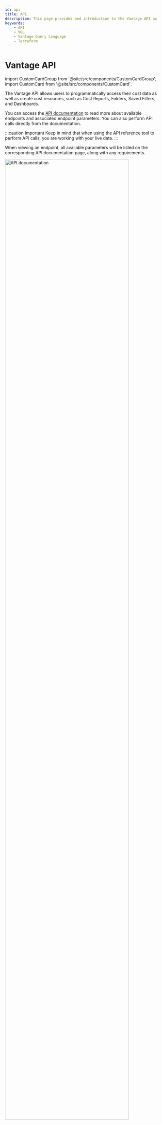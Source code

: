 ```yaml
---
id: api
title: API
description: This page provides and introduction to the Vantage API as well as associated API resources.
keywords:
    - API
    - VQL
    - Vantage Query Language
    - Terraform
---
```


# Vantage API

import CustomCardGroup from '@site/src/components/CustomCardGroup';
import CustomCard from '@site/src/components/CustomCard';

The Vantage API allows users to programmatically access their cost data as well as create cost resources, such as Cost Reports, Folders, Saved Filters, and Dashboards. 

You can access the [API documentation](https://vantage.readme.io/reference/general) to read more about available endpoints and associated endpoint parameters. You can also perform API calls directly from the documentation. 

:::caution Important
Keep in mind that when using the API reference tool to perform API calls, you are working with your live data.
:::

When viewing an endpoint, all available parameters will be listed on the corresponding API documentation page, along with any requirements. 

<div style={{display:"flex", justifyContent:"center"}}>
    <img alt="API documentation" width="90%" src="/img/api.png" />
</div>

The above image shows a sample `POST` call to the `/folders` endpoint. 
- To get started, enter your [API token](https://vantage.readme.io/reference/authentication) in the **Authorization** field. 
- The body parameters `title`, `parent_folder_token`, `saved_filter_token`, and `workspace_token` are displayed, along with a sample request. 
- You can choose to display the request in numerous programming languages, such as Python, Ruby, or JavaScript. 
- Click the **Try It!** button. The Response and any errors are displayed below the request. 

## API Versions

Two versions of the API are available in the documentation:

- `v1.1.0`: With v1 of the API, you can view providers (AWS only for this version), services, and products. You can also view Cost Reports. See the [v1 API documentation](https://vantage.readme.io/v1.1.0/reference/general) for more information. 
- `v2.0`: v2 of the API offers expanded functionality. You can automate the management and creation of Cost Reports, Folders, Dashboards, and Saved Filters. You can also create and manage teams and resource access grants. See the [v2 API documentation](https://vantage.readme.io/v2.0/reference/general) for more information.

## Get Started with the API

<CustomCardGroup
  cards={[
    {
      icon: '/img/logos/quickstart-icon.svg',
      iconAltText: 'Start icon',
      title: 'API Quickstart',
      content: "Get started with the Vantage API. Understand the API schema and how to call various endpoints.",
      link: "https://vantage.readme.io/reference/quickstart",
    },
    {
      icon: '/img/logos/api-icon.svg',
      iconAltText: 'API icon',
      title: 'API Authentication',
      content: "Learn how to authenticate and access the Vantage API. Create an API access token with Read and Write scopes enabled.",
      link: "https://vantage.readme.io/reference/authentication",
    },
    {
      icon: '/img/logos/vql-icon.svg',
      iconAltText: 'Query logo',
      title: 'Vantage Query Language (VQL)',
      content: "Vantage Query Language (VQL) is a SQL-like language designed to filter cloud cost data. VQL provides a normalized schema across various cloud providers.",
      link: "/vql",
    },
    {
      icon: '/img/logos/data-dictionary-icon.svg',
      iconAltText: 'Dictionary icon',
      title: 'Data Dictionary',
      content: "Consult the Data Dictionary to view the normalized field names used to create VQL statements. Each provider that Vantage integrates with makes different fields available in their billing data.",
      link: "/data_dictionary",
    },
  ]}
  columns={2}
/>

